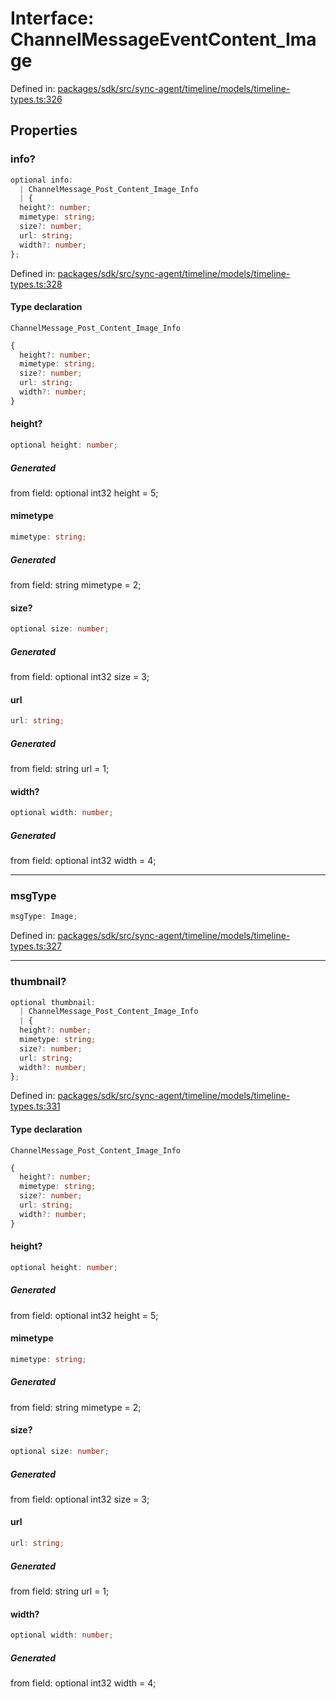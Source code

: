 # Interface: ChannelMessageEventContent\_Image

Defined in: [packages/sdk/src/sync-agent/timeline/models/timeline-types.ts:326](https://github.com/towns-protocol/towns/blob/0db1fd0ac7258e8db8cedfb6183e8eade8284fa1/packages/sdk/src/sync-agent/timeline/models/timeline-types.ts#L326)

## Properties

### info?

```ts
optional info: 
  | ChannelMessage_Post_Content_Image_Info
  | {
  height?: number;
  mimetype: string;
  size?: number;
  url: string;
  width?: number;
};
```

Defined in: [packages/sdk/src/sync-agent/timeline/models/timeline-types.ts:328](https://github.com/towns-protocol/towns/blob/0db1fd0ac7258e8db8cedfb6183e8eade8284fa1/packages/sdk/src/sync-agent/timeline/models/timeline-types.ts#L328)

#### Type declaration

`ChannelMessage_Post_Content_Image_Info`

```ts
{
  height?: number;
  mimetype: string;
  size?: number;
  url: string;
  width?: number;
}
```

#### height?

```ts
optional height: number;
```

##### Generated

from field: optional int32 height = 5;

#### mimetype

```ts
mimetype: string;
```

##### Generated

from field: string mimetype = 2;

#### size?

```ts
optional size: number;
```

##### Generated

from field: optional int32 size = 3;

#### url

```ts
url: string;
```

##### Generated

from field: string url = 1;

#### width?

```ts
optional width: number;
```

##### Generated

from field: optional int32 width = 4;

***

### msgType

```ts
msgType: Image;
```

Defined in: [packages/sdk/src/sync-agent/timeline/models/timeline-types.ts:327](https://github.com/towns-protocol/towns/blob/0db1fd0ac7258e8db8cedfb6183e8eade8284fa1/packages/sdk/src/sync-agent/timeline/models/timeline-types.ts#L327)

***

### thumbnail?

```ts
optional thumbnail: 
  | ChannelMessage_Post_Content_Image_Info
  | {
  height?: number;
  mimetype: string;
  size?: number;
  url: string;
  width?: number;
};
```

Defined in: [packages/sdk/src/sync-agent/timeline/models/timeline-types.ts:331](https://github.com/towns-protocol/towns/blob/0db1fd0ac7258e8db8cedfb6183e8eade8284fa1/packages/sdk/src/sync-agent/timeline/models/timeline-types.ts#L331)

#### Type declaration

`ChannelMessage_Post_Content_Image_Info`

```ts
{
  height?: number;
  mimetype: string;
  size?: number;
  url: string;
  width?: number;
}
```

#### height?

```ts
optional height: number;
```

##### Generated

from field: optional int32 height = 5;

#### mimetype

```ts
mimetype: string;
```

##### Generated

from field: string mimetype = 2;

#### size?

```ts
optional size: number;
```

##### Generated

from field: optional int32 size = 3;

#### url

```ts
url: string;
```

##### Generated

from field: string url = 1;

#### width?

```ts
optional width: number;
```

##### Generated

from field: optional int32 width = 4;
